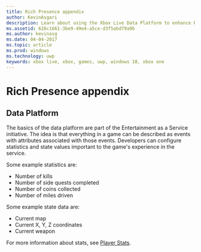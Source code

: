 ```yaml
---
title: Rich Presence appendix
author: KevinAsgari
description: Learn about using the Xbox Live Data Platform to enhance Rich Presence strings.
ms.assetid: 626c1661-3be9-49e4-a5ce-d3f5abd79a9b
ms.author: kevinasg
ms.date: 04-04-2017
ms.topic: article
ms.prod: windows
ms.technology: uwp
keywords: xbox live, xbox, games, uwp, windows 10, xbox one
---
```


# Rich Presence appendix

## Data Platform

The basics of the data platform are part of the Entertainment as a Service initiative. The idea is that everything in a game can be described as events with attributes associated with those events. Developers can configure statistics and state values important to the game's experience in the service.

Some example statistics are:

-   Number of kills
-   Number of side quests completed
-   Number of coins collected
-   Number of miles driven

Some example state data are:

-   Current map
-   Current X, Y, Z coordinates
-   Current weapon

For more information about stats, see [Player Stats](../../leaderboards-and-stats-2017/player-stats.md).
